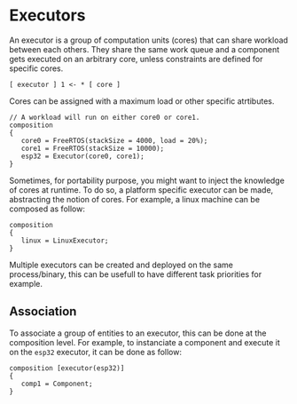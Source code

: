 # Executors

An executor is a group of computation units (cores) that can share workload between each others.
They share the same work queue and a component gets executed on an arbitrary core, unless constraints are defined for specific cores.
```
[ executor ] 1 <- * [ core ]
```

Cores can be assigned with a maximum load or other specific atrtibutes.

```bdl
// A workload will run on either core0 or core1.
composition
{
   core0 = FreeRTOS(stackSize = 4000, load = 20%);
   core1 = FreeRTOS(stackSize = 10000);
   esp32 = Executor(core0, core1);
}
```

Sometimes, for portability purpose, you might want to inject the knowledge of cores at runtime.
To do so, a platform specific executor can be made, abstracting the notion of cores.
For example, a linux machine can be composed as follow:
```bdl
composition
{
   linux = LinuxExecutor;
}
```

Multiple executors can be created and deployed on the same process/binary, this can be usefull to have different task priorities for example.

## Association

To associate a group of entities to an executor, this can be done at the composition level.
For example, to instanciate a component and execute it on the `esp32` executor, it can be done as follow:

```bdl
composition [executor(esp32)]
{
   comp1 = Component;
}
```
